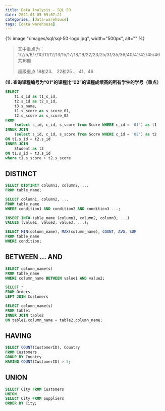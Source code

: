 ```yaml
---
title: Data Analysis - SQL 50
date: 2021-01-05 09:07:21
categories: [data-warehouse]
tags: [data warehouse]
---
```


{% image "/images/sql/sql-50-logo.jpg", width="500px", alt="" %}

<!-- more -->

> 其中重点为：1/2/5/6/7/10/11/12/13/15/17/18/19/22/23/25/31/35/36/40/41/42/45/46 共16题
>
> 超级重点 18和23、 22和25 、 41、46

**(1). 查询课程编号为“01”的课程比“02”的课程成绩高的所有学生的学号（重点）**

```sql
SELECT
    t1.s_id as t1_s_id,
    t2.s_id as t2_s_id,
    t3.s_name,
    t1.s_score as s_score_01,
    t2.s_score as s_score_02
FROM
    (select s_id, c_id, s_score from Score WHERE c_id = '01') as t1
INNER JOIN
    (select s_id, c_id, s_score from Score WHERE c_id = '02') as t2
ON t1.s_id = t2.s_id
INNER JOIN
    Student as t3 
ON t1.s_id = t3.s_id
where t1.s_score > t2.s_score
```

## DISTINCT


```sql
SELECT DISTINCT column1, column2, ...
FROM table_name;

SELECT column1, column2, ...
FROM table_name
WHERE condition1 AND condition2 AND condition3 ...;
```

```sql
INSERT INTO table_name (column1, column2, column3, ...)
VALUES (value1, value2, value3, ...);

SELECT MIN(column_name), MAX(column_name), COUNT, AVG, SUM
FROM table_name
WHERE condition;
```

## BETWEEN ... AND

```sql
SELECT column_name(s)
FROM table_name
WHERE column_name BETWEEN value1 AND value2;

SELECT *
FROM Orders
LEFT JOIN Customers

SELECT column_name(s)
FROM table1
INNER JOIN table2
ON table1.column_name = table2.column_name;
```

## HAVING


```sql
SELECT COUNT(CustomerID), Country
FROM Customers
GROUP BY Country
HAVING COUNT(CustomerID) > 5;
```

## UNION

```sql
SELECT City FROM Customers
UNION
SELECT City FROM Suppliers
ORDER BY City;
```

